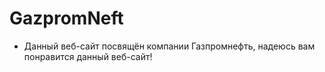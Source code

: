 # GazpromNeft
- Данный веб-сайт посвящён компании Газпромнефть, надеюсь вам понравится данный веб-сайт!
